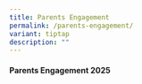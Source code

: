 ```yaml
---
title: Parents Engagement
permalink: /parents-engagement/
variant: tiptap
description: ""
---
```

<h4><strong>Parents Engagement 2025</strong></h4>
<p></p>